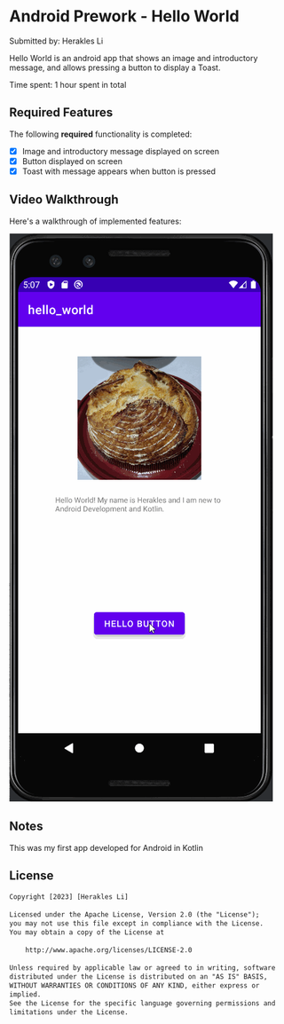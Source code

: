 # Android Prework - Hello World

Submitted by: Herakles Li

Hello World is an android app that shows an image and introductory message, and allows pressing a button to display a Toast.

Time spent: 1 hour spent in total

## Required Features

The following **required** functionality is completed:

* [x] Image and introductory message displayed on screen
* [x] Button displayed on screen
* [x] Toast with message appears when button is pressed

## Video Walkthrough

Here's a walkthrough of implemented features:


![](https://github.com/angularOcean/codepath_prework/blob/main/example.gif)


## Notes

This was my first app developed for Android in Kotlin

## License

    Copyright [2023] [Herakles Li]

    Licensed under the Apache License, Version 2.0 (the "License");
    you may not use this file except in compliance with the License.
    You may obtain a copy of the License at

        http://www.apache.org/licenses/LICENSE-2.0

    Unless required by applicable law or agreed to in writing, software
    distributed under the License is distributed on an "AS IS" BASIS,
    WITHOUT WARRANTIES OR CONDITIONS OF ANY KIND, either express or implied.
    See the License for the specific language governing permissions and
    limitations under the License.
